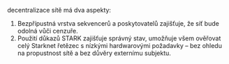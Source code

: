 decentralizace sítě má dva aspekty:

1. Bezpřípustná vrstva sekvencerů a poskytovatelů zajišťuje, že síť bude odolná vůči cenzuře.
2. Použití důkazů STARK zajišťuje správný stav, umožňuje všem ověřovat celý Starknet řetězec s nízkými hardwarovými požadavky – bez ohledu na propustnost sítě a bez důvěry externímu subjektu.